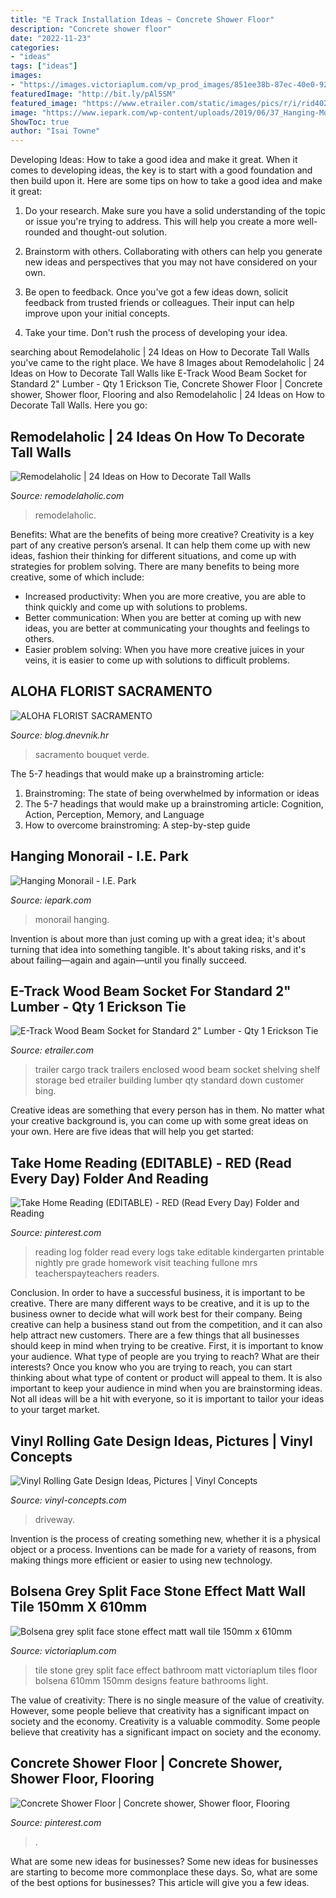 ```yaml
---
title: "E Track Installation Ideas ~ Concrete Shower Floor"
description: "Concrete shower floor"
date: "2022-11-23"
categories:
- "ideas"
tags: ["ideas"]
images:
- "https://images.victoriaplum.com/vp_prod_images/851ee38b-87ec-40e0-925f-c08dd61d2c19.jpg?auto=format%2Ccompress&amp;q=55"
featuredImage: "http://bit.ly/pAl5SM"
featured_image: "https://www.etrailer.com/static/images/pics/r/i/rid40236_r1_1000.jpg"
image: "https://www.iepark.com/wp-content/uploads/2019/06/37_Hanging-Monorail_rev09-18c.jpg"
ShowToc: true
author: "Isai Towne"
---
```



Developing Ideas: How to take a good idea and make it great.
When it comes to developing ideas, the key is to start with a good foundation and then build upon it. Here are some tips on how to take a good idea and make it great:
1. Do your research. Make sure you have a solid understanding of the topic or issue you're trying to address. This will help you create a more well-rounded and thought-out solution.

2. Brainstorm with others. Collaborating with others can help you generate new ideas and perspectives that you may not have considered on your own.

3. Be open to feedback. Once you've got a few ideas down, solicit feedback from trusted friends or colleagues. Their input can help improve upon your initial concepts.

4. Take your time. Don't rush the process of developing your idea.

	

		
searching about Remodelaholic | 24 Ideas on How to Decorate Tall Walls you've came to the right place. We have 8 Images about Remodelaholic | 24 Ideas on How to Decorate Tall Walls like E-Track Wood Beam Socket for Standard 2&quot; Lumber - Qty 1 Erickson Tie, Concrete Shower Floor | Concrete shower, Shower floor, Flooring and also Remodelaholic | 24 Ideas on How to Decorate Tall Walls. Here you go:
		
    
## Remodelaholic | 24 Ideas On How To Decorate Tall Walls

<img loading=lazy src="https://i0.wp.com/www.remodelaholic.com/wp-content/uploads/2015/07/bedroom-.jpg?ssl=1" onerror="this.onerror=null;this.src='https://tse3.mm.bing.net/th?id=OIP.sWLcbSuv-agwCUjHoDSxPQHaKZ&amp;pid=15.1';" alt="Remodelaholic | 24 Ideas on How to Decorate Tall Walls">

_Source: remodelaholic.com_

>remodelaholic. 

	

Benefits: What are the benefits of being more creative?
Creativity is a key part of any creative person’s arsenal. It can help them come up with new ideas, fashion their thinking for different situations, and come up with strategies for problem solving. There are many benefits to being more creative, some of which include: 
- Increased productivity: When you are more creative, you are able to think quickly and come up with solutions to problems.
- Better communication: When you are better at coming up with new ideas, you are better at communicating your thoughts and feelings to others.
- Easier problem solving: When you have more creative juices in your veins, it is easier to come up with solutions to difficult problems.

    
## ALOHA FLORIST SACRAMENTO

<img loading=lazy src="http://bit.ly/pAl5SM" onerror="this.onerror=null;this.src='https://tse3.mm.bing.net/th?id=OIP.lycazRfQW6FxEP2T95zNpQHaE8&amp;pid=15.1';" alt="ALOHA FLORIST SACRAMENTO">

_Source: blog.dnevnik.hr_

>sacramento bouquet verde. 

	

The 5-7 headings that would make up a brainstroming article:
1. Brainstroming: The state of being overwhelmed by information or ideas
2. The 5-7 headings that would make up a brainstroming article: Cognition, Action, Perception, Memory, and Language
3. How to overcome brainstroming: A step-by-step guide

    
## Hanging Monorail - I.E. Park

<img loading=lazy src="https://www.iepark.com/wp-content/uploads/2019/06/37_Hanging-Monorail_rev09-18c.jpg" onerror="this.onerror=null;this.src='https://tse4.mm.bing.net/th?id=OIP.OJRFwr9W_iya0Sgi2RZvnwHaFW&amp;pid=15.1';" alt="Hanging Monorail - I.E. Park">

_Source: iepark.com_

>monorail hanging. 

	

Invention is about more than just coming up with a great idea; it's about turning that idea into something tangible. It's about taking risks, and it's about failing—again and again—until you finally succeed.

    
## E-Track Wood Beam Socket For Standard 2&quot; Lumber - Qty 1 Erickson Tie

<img loading=lazy src="https://www.etrailer.com/static/images/pics/r/i/rid40236_r1_1000.jpg" onerror="this.onerror=null;this.src='https://tse2.mm.bing.net/th?id=OIP.I1R6-eA0U29UfMv5mdPLSQHaEb&amp;pid=15.1';" alt="E-Track Wood Beam Socket for Standard 2&quot; Lumber - Qty 1 Erickson Tie">

_Source: etrailer.com_

>trailer cargo track trailers enclosed wood beam socket shelving shelf storage bed etrailer building lumber qty standard down customer bing. 

	

Creative ideas are something that every person has in them. No matter what your creative background is, you can come up with some great ideas on your own. Here are five ideas that will help you get started: 

    
## Take Home Reading (EDITABLE) - RED (Read Every Day) Folder And Reading

<img loading=lazy src="https://i.pinimg.com/736x/94/91/d8/9491d8fda0adf948d2521814554db5e2--home-reading-log-reading-logs.jpg" onerror="this.onerror=null;this.src='https://tse1.mm.bing.net/th?id=OIP.lx4PKBr7xBVnEl_5Fwd4qwHaJ2&amp;pid=15.1';" alt="Take Home Reading (EDITABLE) - RED (Read Every Day) Folder and Reading">

_Source: pinterest.com_

>reading log folder read every logs take editable kindergarten printable nightly pre grade homework visit teaching fullone mrs teacherspayteachers readers. 

	

Conclusion.
In order to have a successful business, it is important to be creative. There are many different ways to be creative, and it is up to the business owner to decide what will work best for their company. Being creative can help a business stand out from the competition, and it can also help attract new customers. There are a few things that all businesses should keep in mind when trying to be creative.
First, it is important to know your audience. What type of people are you trying to reach? What are their interests? Once you know who you are trying to reach, you can start thinking about what type of content or product will appeal to them. It is also important to keep your audience in mind when you are brainstorming ideas. Not all ideas will be a hit with everyone, so it is important to tailor your ideas to your target market.

    
## Vinyl Rolling Gate Design Ideas, Pictures | Vinyl Concepts

<img loading=lazy src="https://vinyl-concepts.com/wp-content/uploads/2016/06/vinyl-rolling-gate-09.jpg" onerror="this.onerror=null;this.src='https://tse2.mm.bing.net/th?id=OIP.TJ8bFhL3s2JdiF_VrALxyAHaFj&amp;pid=15.1';" alt="Vinyl Rolling Gate Design Ideas, Pictures | Vinyl Concepts">

_Source: vinyl-concepts.com_

>driveway. 

	

Invention is the process of creating something new, whether it is a physical object or a process. Inventions can be made for a variety of reasons, from making things more efficient or easier to using new technology. 

    
## Bolsena Grey Split Face Stone Effect Matt Wall Tile 150mm X 610mm

<img loading=lazy src="https://images.victoriaplum.com/vp_prod_images/851ee38b-87ec-40e0-925f-c08dd61d2c19.jpg?auto=format%2Ccompress&amp;q=55" onerror="this.onerror=null;this.src='https://tse2.mm.bing.net/th?id=OIP.YyjOfFsmXnxu5ivtcoEH6AHaHa&amp;pid=15.1';" alt="Bolsena grey split face stone effect matt wall tile 150mm x 610mm">

_Source: victoriaplum.com_

>tile stone grey split face effect bathroom matt victoriaplum tiles floor bolsena 610mm 150mm designs feature bathrooms light. 

	

The value of creativity: There is no single measure of the value of creativity. However, some people believe that creativity has a significant impact on society and the economy.
Creativity is a valuable commodity. Some people believe that creativity has a significant impact on society and the economy.

    
## Concrete Shower Floor | Concrete Shower, Shower Floor, Flooring

<img loading=lazy src="https://i.pinimg.com/736x/10/70/67/107067611447dbe08d05bbaa7f61b7a1.jpg" onerror="this.onerror=null;this.src='https://tse4.mm.bing.net/th?id=OIP.4mF3Y4eyuXMXW40FRstVRQHaJ3&amp;pid=15.1';" alt="Concrete Shower Floor | Concrete shower, Shower floor, Flooring">

_Source: pinterest.com_

>. 

	

What are some new ideas for businesses?
Some new ideas for businesses are starting to become more commonplace these days.  So, what are some of the best options for businesses? This article will give you a few ideas.


